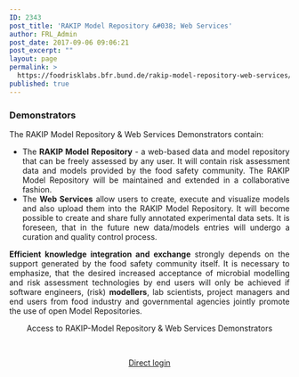 ```yaml
---
ID: 2343
post_title: 'RAKIP Model Repository &#038; Web Services'
author: FRL_Admin
post_date: 2017-09-06 09:06:21
post_excerpt: ""
layout: page
permalink: >
  https://foodrisklabs.bfr.bund.de/rakip-model-repository-web-services/
published: true
---
```

<h3 style="text-align: justify;">Demonstrators</h3>
<p style="text-align: justify;">The RAKIP Model Repository &amp; Web Services Demonstrators contain:</p>

<ul style="text-align: justify;">
 	<li>The <strong>RAKIP Model Repository</strong> - a web-based data and model repository that can be freely assessed by any user. It will contain risk assessment data and models provided by the food safety community. The RAKIP Model Repository will be maintained and extended in a collaborative fashion.</li>
 	<li>The <strong>Web Services</strong> allow users to create, execute and visualize models and also upload them into the RAKIP Model Repository. It will become possible to create and share fully annotated experimental data sets. It is foreseen, that in the future new data/models entries will undergo a curation and quality control process.</li>
</ul>
<p style="text-align: justify;"><strong>Efficient knowledge integration and exchange</strong> strongly depends on the support generated by the food safety community itself. It is necessary to emphasize, that the desired increased acceptance of microbial modelling and risk assessment technologies by end users will only be achieved if software engineers, (risk) <strong>modellers</strong>, lab scientists, project managers and end users from food industry and governmental agencies jointly promote the use of open Model Repositories.</p>
<p style="text-align: center;">Access to RAKIP-Model Repository &amp; Web Services Demonstrators</p>
&nbsp;
<p style="text-align: center;"><a href="https://knime.bfrlab.de/com.knime.enterprise.server/#/RAKIP_Web_Services/1._RAKIP_Model_Repository_Demonstrator&amp;&amp;user=RAKIP&amp;pw=RAKIP2017!&amp;single&amp;run" target="_blank" rel="noopener">Direct login </a></p>